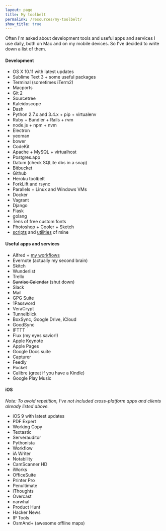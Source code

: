 ```yaml
---
layout: page
title: My toolbelt
permalink: /resources/my-toolbelt/
show_title: true
---
```


Often I'm asked about development tools and useful apps and services I use daily, both on Mac and on my mobile devices. So I've decided to write down a list of them.

#### Development

- OS X 10.11 with latest updates
- Sublime Text 3 + some useful packages
- Terminal (sometimes iTerm2)
- Macports
- Git 2
- Sourcetree
- Kaleidoscope
- Dash
- Python 2.7.x and 3.4.x + pip + virtualenv
- Ruby + Bundler + Rails + rvm
- node.js + npm + nvm
- Electron
- yeoman
- bower
- CodeKit
- Apache + MySQL + virtualhost
- Postgres.app
- Datum (check SQLite dbs in a snap)
- Bitbucket
- Github
- Heroku toolbelt
- ForkLift and rsync
- Parallels + Linux and Windows VMs
- Docker
- Vagrant
- Django
- Flask
- golang
- Tens of free custom fonts
- Photoshop + Cooler + Sketch
- [scripts]({{site.baseurl}}/projects) and [utilities]({{site.baseurl}}/resources) of mine

#### Useful apps and services

- Alfred + [my workflows](https://github.com/pirafrank/alfred_workflows)
- Evernote (actually my second brain)
- Skitch
- Wunderlist
- Trello
- ~~Sunrise Calendar~~ (shut down)
- Slack
- Mail
- GPG Suite
- 1Password
- VeraCrypt
- Tunnelblick
- BoxSync, Google Drive, iCloud
- GoodSync
- IFTTT
- Flux (my eyes savior!)
- Apple Keynote
- Apple Pages
- Google Docs suite
- Capturer
- Feedly
- Pocket
- Calibre (great if you have a Kindle)
- Google Play Music

#### iOS

*Note: To avoid repetition, I've not included cross-platform apps and clients already listed above.*

- iOS 9 with latest updates
- PDF Expert
- Working Copy
- Textastic
- Serverauditor
- Pythonista
- Workflow
- iA Writer
- Notability
- CamScanner HD
- iWorks
- OfficeSuite
- Printer Pro
- Penultimate
- iThoughts
- Overcast
- narwhal
- Product Hunt
- Hacker News
- IP Tools
- OsmAnd+ (awesome offline maps)

